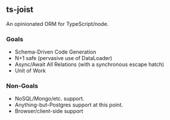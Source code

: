 
## ts-joist

An opinionated ORM for TypeScript/node.

### Goals

* Schema-Driven Code Generation
* N+1 safe (pervasive use of DataLoader)
* Async/Await All Relations (with a synchronous escape hatch) 
* Unit of Work

### Non-Goals

* NoSQL/Mongo/etc. support.
* Anything-but-Postgres support at this point.
* Browser/client-side support


